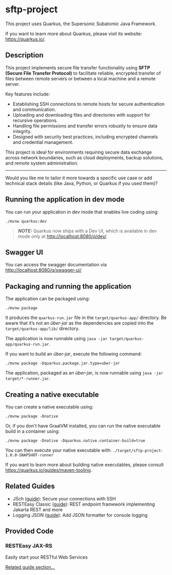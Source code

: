 # sftp-project

This project uses Quarkus, the Supersonic Subatomic Java Framework.

If you want to learn more about Quarkus, please visit its website: <https://quarkus.io/>.

## Description

This project implements secure file transfer functionality using **SFTP (Secure File Transfer Protocol)** to facilitate reliable, encrypted transfer of files between remote servers or between a local machine and a remote server.

Key features include:

* Establishing SSH connections to remote hosts for secure authentication and communication.
* Uploading and downloading files and directories with support for recursive operations.
* Handling file permissions and transfer errors robustly to ensure data integrity.
* Designed with security best practices, including encrypted channels and credential management.

This project is ideal for environments requiring secure data exchange across network boundaries, such as cloud deployments, backup solutions, and remote system administration.

---

Would you like me to tailor it more towards a specific use case or add technical stack details (like Java, Python, or Quarkus if you used them)?


## Running the application in dev mode

You can run your application in dev mode that enables live coding using:

```shell script
./mvnw quarkus:dev
```

> **_NOTE:_**  Quarkus now ships with a Dev UI, which is available in dev mode only at <http://localhost:8080/q/dev/>.

## Swagger UI
You can access the swagger documentation via
[http://localhost:8080/q/swagger-ui/](http://localhost:8080/q/swagger-ui/ )

## Packaging and running the application

The application can be packaged using:

```shell script
./mvnw package
```

It produces the `quarkus-run.jar` file in the `target/quarkus-app/` directory.
Be aware that it’s not an _über-jar_ as the dependencies are copied into the `target/quarkus-app/lib/` directory.

The application is now runnable using `java -jar target/quarkus-app/quarkus-run.jar`.

If you want to build an _über-jar_, execute the following command:

```shell script
./mvnw package -Dquarkus.package.jar.type=uber-jar
```

The application, packaged as an _über-jar_, is now runnable using `java -jar target/*-runner.jar`.

## Creating a native executable

You can create a native executable using:

```shell script
./mvnw package -Dnative
```

Or, if you don't have GraalVM installed, you can run the native executable build in a container using:

```shell script
./mvnw package -Dnative -Dquarkus.native.container-build=true
```

You can then execute your native executable with: `./target/sftp-project-1.0.0-SNAPSHOT-runner`

If you want to learn more about building native executables, please consult <https://quarkus.io/guides/maven-tooling>.

## Related Guides

- JSch ([guide](https://quarkiverse.github.io/quarkiverse-docs/quarkus-jsch/dev/index.html)): Secure your connections with SSH
- RESTEasy Classic ([guide](https://quarkus.io/guides/resteasy)): REST endpoint framework implementing Jakarta REST and more
- Logging JSON ([guide](https://quarkus.io/guides/logging#json-logging)): Add JSON formatter for console logging

## Provided Code

### RESTEasy JAX-RS

Easily start your RESTful Web Services

[Related guide section...](https://quarkus.io/guides/getting-started#the-jax-rs-resources)
